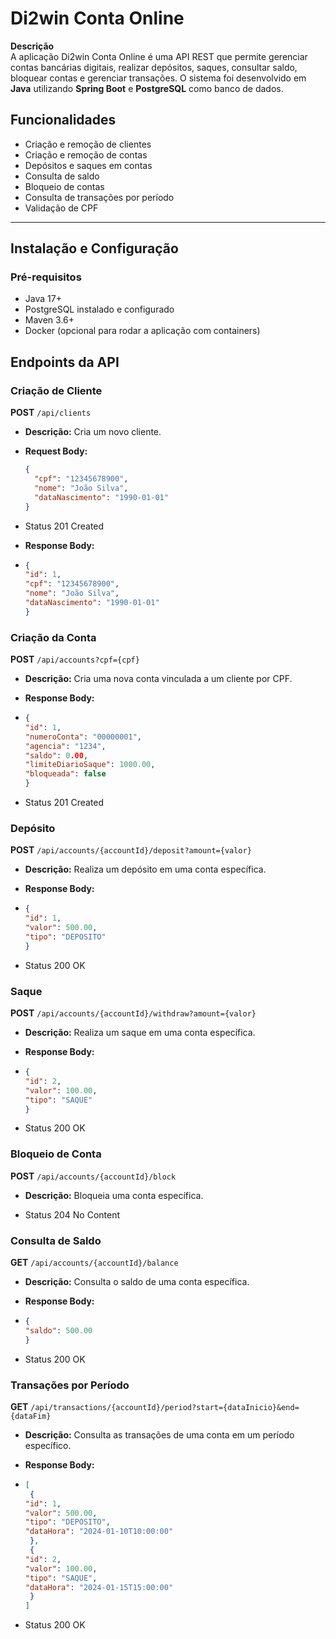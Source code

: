 # Di2win Conta Online

**Descrição**  
A aplicação Di2win Conta Online é uma API REST que permite gerenciar contas bancárias digitais, realizar depósitos, saques, consultar saldo, bloquear contas e gerenciar transações. O sistema foi desenvolvido em **Java** utilizando **Spring Boot** e **PostgreSQL** como banco de dados.

## Funcionalidades
- Criação e remoção de clientes
- Criação e remoção de contas
- Depósitos e saques em contas
- Consulta de saldo
- Bloqueio de contas
- Consulta de transações por período
- Validação de CPF

---

## Instalação e Configuração

### Pré-requisitos
- Java 17+
- PostgreSQL instalado e configurado
- Maven 3.6+
- Docker (opcional para rodar a aplicação com containers)

## Endpoints da API

### Criação de Cliente
**POST** `/api/clients`  
- **Descrição:** Cria um novo cliente.
- **Request Body:**
  ```json
  {
    "cpf": "12345678900",
    "nome": "João Silva",
    "dataNascimento": "1990-01-01"
  }
- Status 201 Created


- **Response Body:**
- ```json
  {
  "id": 1,
  "cpf": "12345678900",
  "nome": "João Silva",
  "dataNascimento": "1990-01-01"
  }

### Criação da Conta
**POST** `/api/accounts?cpf={cpf}`
- **Descrição:** Cria uma nova conta vinculada a um cliente por CPF.

- **Response Body:**
- ```json
  {
  "id": 1,
  "numeroConta": "00000001",
  "agencia": "1234",
  "saldo": 0.00,
  "limiteDiarioSaque": 1000.00,
  "bloqueada": false
  }
- Status 201 Created

### Depósito
**POST** `/api/accounts/{accountId}/deposit?amount={valor}`
- **Descrição:** Realiza um depósito em uma conta específica.

- **Response Body:**
- ```json
  {
  "id": 1,
  "valor": 500.00,
  "tipo": "DEPOSITO"
  }
- Status 200 OK

### Saque
**POST** `/api/accounts/{accountId}/withdraw?amount={valor}`
- **Descrição:** Realiza um saque em uma conta específica.

- **Response Body:**
- ```json
  {
  "id": 2,
  "valor": 100.00,
  "tipo": "SAQUE"
  }
- Status 200 OK

### Bloqueio de Conta
**POST** `/api/accounts/{accountId}/block`
- **Descrição:** Bloqueia uma conta específica.

- Status 204 No Content

### Consulta de Saldo
**GET** `/api/accounts/{accountId}/balance`
- **Descrição:** Consulta o saldo de uma conta específica.

- **Response Body:**
- ```json
  {
  "saldo": 500.00
  }
- Status 200 OK

### Transações por Período
**GET** `/api/transactions/{accountId}/period?start={dataInicio}&end={dataFim}`
- **Descrição:** Consulta as transações de uma conta em um período específico.

- **Response Body:**
- ```json
  [
   {
  "id": 1,
  "valor": 500.00,
  "tipo": "DEPOSITO",
  "dataHora": "2024-01-10T10:00:00"
   },
   {
  "id": 2,
  "valor": 100.00,
  "tipo": "SAQUE",
  "dataHora": "2024-01-15T15:00:00"
   }
  ]

- Status 200 OK